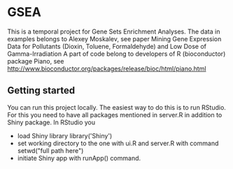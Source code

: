 GSEA
====
This is a temporal project for Gene Sets Enrichment Analyses. 
The data in examples belongs to Alexey Moskalev, see paper Mining Gene Expression Data for Pollutants (Dioxin, Toluene, Formaldehyde) and Low Dose of Gamma-Irradiation
A part of code belong to developers of R (bioconductor) package Piano, see http://www.bioconductor.org/packages/release/bioc/html/piano.html 

Getting started
---------------

You can run this project locally. The easiest way to do this is to run RStudio.
For this you need to have all packages mentioned in server.R in addition to Shiny package. 
In RStudio you 
 - load Shiny library library('Shiny')
 - set working directory to the one with ui.R and server.R with command setwd("full path here")
 - initiate Shiny app with runApp() command.